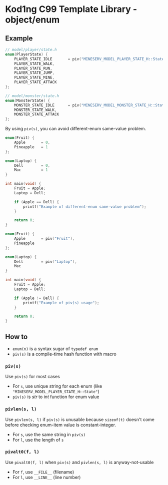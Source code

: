 # Kod1ng C99 Template Library - object/enum

## Example

```h
// model/player/state.h
enum(PlayerState) {
    PLAYER_STATE_IDLE       = piv("MINESERV_MODEL_PLAYER_STATE_H::State"),
    PLAYER_STATE_WALK,
    PLAYER_STATE_RUN,
    PLAYER_STATE_JUMP,
    PLAYER_STATE_MINE,
    PLAYER_STATE_ATTACK
};
```

```h
// model/monster/state.h
enum(MonsterState) {
    MONSTER_STATE_IDLE      = piv("MINESERV_MODEL_MONSTER_STATE_H::State"),
    MONSTER_STATE_WALK,
    MONSTER_STATE_ATTACK
};
```

By using `piv(s)`, you can avoid different-enum same-value problem.

```c
enum(Fruit) {
    Apple       = 0,
    Pineapple   = 1
};

enum(Laptop) {
    Dell        = 0,
    Mac         = 1
}

int main(void) {
    Fruit = Apple;
    Laptop = Dell;

    if (Apple == Dell) {
        printf("Example of different-enum same-value problem");
    }

    return 0;
}
```

```c
enum(Fruit) {
    Apple       = piv("Fruit"),
    Pineapple
};

enum(Laptop) {
    Dell        = piv("Laptop"),
    Mac
}

int main(void) {
    Fruit = Apple;
    Laptop = Dell;

    if (Apple != Dell) {
        printf("Example of piv(s) usage");
    }

    return 0;
}
```

## How to

- `enum(n)` is a syntax sugar of `typedef enum`
- `piv(s)` is a compile-time hash function with macro

### `piv(s)`

Use `piv(s)` for most cases

- For `s`, use unique string for each enum (like `"MINESERV_MODEL_PLAYER_STATE_H::State"`)
- `piv(s)` is *str* to *int* function for enum value

### `pivlen(s, l)`

Use `pivlen(s, l)` if `piv(s)` is unusable
because `sizeof(t)` doesn't come before checking enum-item value is constant-integer.

- For `s`, use the same string in `piv(s)`
- For `l`, use the length of `s`

### `pivalt0(f, l)`

Use `pivalt0(f, l)` when `piv(s)` and `pivlen(s, l)` is anyway-not-usable

- For `f`, use `__FILE__` (filename)
- For `l`, use `__LINE__` (line number)
